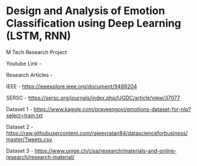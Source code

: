 # Design and Analysis of Emotion Classification using Deep Learning (LSTM, RNN)

M Tech Research Project

Youtube Link - 

Research Articles - 

IEEE - https://ieeexplore.ieee.org/document/9489204

SERSC - https://sersc.org/journals/index.php/IJGDC/article/view/37077

Dataset 1 - https://www.kaggle.com/praveengovi/emotions-dataset-for-nlp?select=train.txt

Dataset 2 - https://raw.githubusercontent.com/rajeevratan84/datascienceforbusiness/master/Tweets.csv

Dataset 3 - https://www.unige.ch/cisa/research/materials-and-online-research/research-material/




